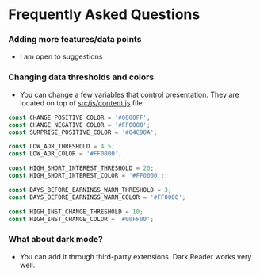 # Frequently Asked Questions

### Adding more features/data points
* I am open to suggestions

### Changing data thresholds and colors
* You can change a few variables that control presentation. They are located on top of [src/js/content.js](https://github.com/huskytrader/corporate-earnings/tree/main/src/js/content.js) file
```javascript
const CHANGE_POSITIVE_COLOR = '#0000FF';
const CHANGE_NEGATIVE_COLOR = '#FF0000';
const SURPRISE_POSITIVE_COLOR = '#04C90A';

const LOW_ADR_THRESHOLD = 4.5;
const LOW_ADR_COLOR = '#FF0000';

const HIGH_SHORT_INTEREST_THRESHOLD = 20;
const HIGH_SHORT_INTEREST_COLOR = '#FF0000';

const DAYS_BEFORE_EARNINGS_WARN_THRESHOLD = 3;
const DAYS_BEFORE_EARNINGS_WARN_COLOR = '#FF0000';

const HIGH_INST_CHANGE_THRESHOLD = 10;
const HIGH_INST_CHANGE_COLOR = '#00FF00';
``` 

### What about dark mode?
* You can add it through third-party extensions. Dark Reader works very well.
